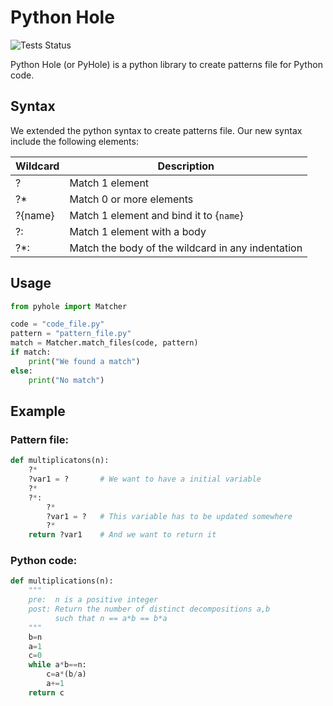 # Python Hole

![Tests Status](https://github.com/JulienLie/python-hole/actions/workflows/python-app.yml/badge.svg?event=push)

Python Hole (or PyHole) is a python library to create patterns file for Python code.

## Syntax

We extended the python syntax to create patterns file. Our new syntax include the following elements:

| Wildcard | Description                                       |
|----------|---------------------------------------------------|
| ?        | Match 1 element                                   |
| ?*       | Match 0 or more elements                          |
| ?{name}  | Match 1 element and bind it to {``name``}         |
| ?:       | Match 1 element with a body                       |
| ?*:      | Match the body of the wildcard in any indentation |

## Usage

```python
from pyhole import Matcher

code = "code_file.py"
pattern = "pattern_file.py"
match = Matcher.match_files(code, pattern)
if match:
    print("We found a match")
else:
    print("No match")
```

## Example

### Pattern file:
```python
def multiplicatons(n):
    ?*
    ?var1 = ?       # We want to have a initial variable
    ?*
    ?*:
        ?*
        ?var1 = ?   # This variable has to be updated somewhere
        ?*
    return ?var1    # And we want to return it
```

### Python code:
```python
def multiplications(n):
    """
    pre:  n is a positive integer
    post: Return the number of distinct decompositions a,b 
          such that n == a*b == b*a
    """
    b=n
    a=1
    c=0
    while a*b==n:
        c=a*(b/a)
        a+=1
    return c
```

